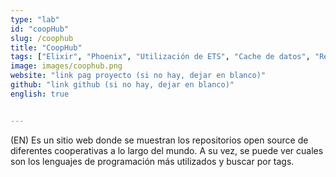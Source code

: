 ```yaml
---
type: "lab"
id: "coopHub"
slug: /coophub
title: "CoopHub"
tags: ["Elixir", "Phoenix", "Utilización de ETS", "Cache de datos", "ReactJS", "Api y acciones de GitHub"]
image: images/coophub.png
website: "link pag proyecto (si no hay, dejar en blanco)"
github: "link github (si no hay, dejar en blanco)"
english: true


---
```


(EN) Es un sitio web donde se muestran los repositorios open source de diferentes cooperativas a lo largo del mundo. 
A su vez, se puede ver cuales son los lenguajes de programación más utilizados y buscar por tags.